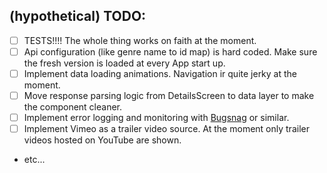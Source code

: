 ## (hypothetical) TODO:

- [ ] TESTS!!!! The whole thing works on faith at the moment.
- [ ] Api configuration (like genre name to id map) is hard coded. Make sure the fresh version is loaded at every App start up.
- [ ] Implement data loading animations. Navigation ir quite jerky at the moment.
- [ ] Move response parsing logic from DetailsScreen to data layer to make the component cleaner.
- [ ] Implement error logging and monitoring with [Bugsnag](https://www.bugsnag.com/) or similar.
- [ ] Implement Vimeo as a trailer video source. At the moment only trailer videos hosted on YouTube are shown.
- etc...
